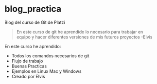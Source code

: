 # blog_practica
Blog del curso de Git de Platzi

>En este curso de git he aprendido lo necesario para trabajar en equipo y hacer diferentes versiones de mis futuros proyectos
>-Elvis

En este curso he aprendido:
* Todos los comandos necesarios de git
* Flujo de trabajo
* Buenas Practicas
* Ejemplos en Linux Mac y Windows
* Creado por Elvis